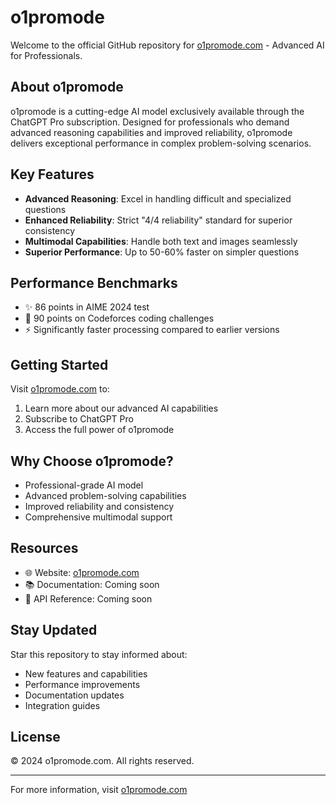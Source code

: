 # o1promode

Welcome to the official GitHub repository for [o1promode.com](https://o1promode.com) - Advanced AI for Professionals.

## About o1promode

o1promode is a cutting-edge AI model exclusively available through the ChatGPT Pro subscription. Designed for professionals who demand advanced reasoning capabilities and improved reliability, o1promode delivers exceptional performance in complex problem-solving scenarios.

## Key Features

- **Advanced Reasoning**: Excel in handling difficult and specialized questions
- **Enhanced Reliability**: Strict "4/4 reliability" standard for superior consistency
- **Multimodal Capabilities**: Handle both text and images seamlessly
- **Superior Performance**: Up to 50-60% faster on simpler questions

## Performance Benchmarks

- ✨ 86 points in AIME 2024 test
- 🚀 90 points on Codeforces coding challenges
- ⚡ Significantly faster processing compared to earlier versions

## Getting Started

Visit [o1promode.com](https://o1promode.com) to:
1. Learn more about our advanced AI capabilities
2. Subscribe to ChatGPT Pro
3. Access the full power of o1promode

## Why Choose o1promode?

- Professional-grade AI model
- Advanced problem-solving capabilities
- Improved reliability and consistency
- Comprehensive multimodal support

## Resources

- 🌐 Website: [o1promode.com](https://o1promode.com)
- 📚 Documentation: Coming soon
- 🔧 API Reference: Coming soon

## Stay Updated

Star this repository to stay informed about:
- New features and capabilities
- Performance improvements
- Documentation updates
- Integration guides

## License

© 2024 o1promode.com. All rights reserved.

---

For more information, visit [o1promode.com](https://o1promode.com)
